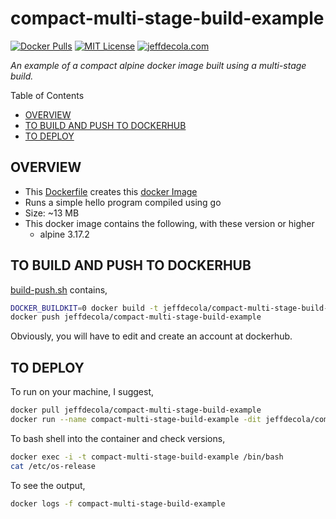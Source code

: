 # compact-multi-stage-build-example

[![Docker Pulls](https://badgen.net/docker/pulls/jeffdecola/compact-multi-stage-build-example?icon=docker&label=pulls)](https://hub.docker.com/r/jeffdecola/compact-multi-stage-build-example)
[![MIT License](http://img.shields.io/:license-mit-blue.svg)](http://jeffdecola.mit-license.org)
[![jeffdecola.com](https://img.shields.io/badge/website-jeffdecola.com-blue)](https://jeffdecola.com)

_An example of a compact alpine docker image built using a multi-stage build._

Table of Contents

* [OVERVIEW](https://github.com/JeffDeCola/my-docker-image-builds/tree/master/linux/compact-multi-stage-build-example#overview)
* [TO BUILD AND PUSH TO DOCKERHUB](https://github.com/JeffDeCola/my-docker-image-builds/tree/master/linux/compact-multi-stage-build-example#to-build-and-push-to-dockerhub)
* [TO DEPLOY](https://github.com/JeffDeCola/my-docker-image-builds/tree/master/linux/compact-multi-stage-build-example#to-deploy)

## OVERVIEW

* This
[Dockerfile](https://github.com/JeffDeCola/my-docker-image-builds/blob/master/linux/compact-multi-stage-build-example/Dockerfile)
creates this
[docker Image](https://hub.docker.com/r/jeffdecola/compact-multi-stage-build-example)
* Runs a simple hello program compiled using go
* Size: ~13 MB
* This docker image contains the following, with these version or higher
  * alpine 3.17.2

## TO BUILD AND PUSH TO DOCKERHUB

[build-push.sh](https://github.com/JeffDeCola/my-docker-image-builds/blob/master/linux/compact-multi-stage-build-example/build-push.sh)
contains,

```bash
DOCKER_BUILDKIT=0 docker build -t jeffdecola/compact-multi-stage-build-example .
docker push jeffdecola/compact-multi-stage-build-example
```

Obviously, you will have to edit and create an account at dockerhub.

## TO DEPLOY

To run on your machine, I suggest,

```bash
docker pull jeffdecola/compact-multi-stage-build-example
docker run --name compact-multi-stage-build-example -dit jeffdecola/compact-multi-stage-build-example
```

To bash shell into the container and check versions,

```bash
docker exec -i -t compact-multi-stage-build-example /bin/bash
cat /etc/os-release
```

To see the output,

```bash
docker logs -f compact-multi-stage-build-example
```
